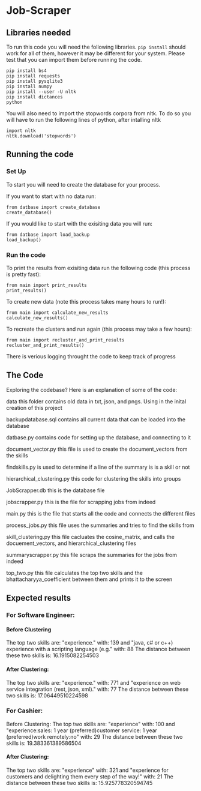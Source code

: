 # Job-Scraper

## Libraries needed

To run this code you will need the following libraries. `pip install` should work for all of them, however it may be different for your system. Please test that you can import them before running the code.

```
pip install bs4
pip install requests
pip install pysqlite3 
pip install numpy
pip install --user -U nltk
pip install dictances
python 
```

You will also need to import  the stopwords corpora from nltk. To do so you will have to run the following lines of python, after intalling nltk
```
import nltk
nltk.download('stopwords')
```

## Running the code
### Set Up
To start you will need to create the database for your process.

If you want to start with no data run:
```
from datbase import create_database
create_database()
```

If you would like to start with the exisiting data you will run:
```
from datbase import load_backup
load_backup()
```

### Run the code
To print the results from exisiting data run the following code (this process is pretty fast):
```
from main import print_results
print_results()
```

To create new data (note this process takes many hours to run!):
```
from main import calculate_new_results
calculate_new_results()
```

To recreate the clusters and run again (this process may take a few hours):
```
from main import recluster_and_print_results
recluster_and_print_results()
```

There is verious logging throught the code to keep track of progress

## The Code
Exploring the codebase? Here is an explanation of some of the code:

data this folder contains old data in txt, json, and pngs. Using in the inital creation of this project

backupdatabase.sql contains all current data that can be loaded into the database

datbase.py contains code for setting up the database, and connecting to it

document_vector.py this file is used to create the document_vectors from the skills

findskills.py is used to determine if a line of the summary is is a skill or not

hierarchical_clustering.py this code for clustering the skills into groups

JobScrapper.db this is the database file

jobscrapper.py this is the file for scrapping jobs from indeed

main.py this is the file that starts all the code and connects the different files

process_jobs.py this file uses the summaries and tries to find the skills from

skill_clustering.py this file cacluates the cosine_matrix, and calls the docuement_vectors, and hierarchical_clustering files

summaryscrapper.py this file scraps the summaries for the jobs from indeed

top_two.py this file calculates the top two skills and the bhattacharyya_coefficient between them and prints it to the screen

## Expected results
### For Software Engineer:
#### Before Clustering
The top two skills are: 
"experience." with: 139
and
"java, c# or c++) experience with a scripting language (e.g." with: 88
The distance between these two skills is: 16.1915082254503
#### After Clustering:
The top two skills are: "experience." with: 771 and "experience on web service integration (rest, json, xml)." with: 77
The distance between these two skills is: 17.06449510224598

### For Cashier:
Before Clustering:
The top two skills are: "experience" with: 100 and "experience:sales: 1 year (preferred)customer service: 1 year (preferred)work remotely:no" with: 29
The distance between these two skills is: 19.383361389586504
#### After Clustering:
The top two skills are: "experience" with: 321 and "experience for customers and delighting them every step of the way!" with: 21
The distance between these two skills is: 15.925778320594745
